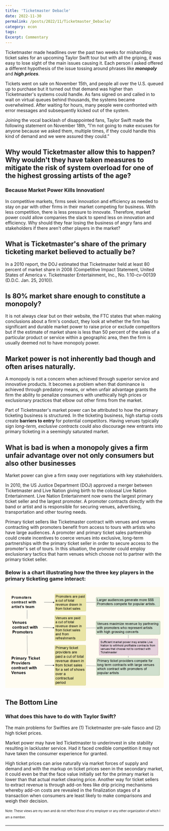 ```yaml
---
title: 'Ticketmaster Debacle'
date: 2022-11-30
permalink: /posts/2022/11/Ticketmaster_Debacle/
category: econ
tags:
Excerpt: Commentary
---
```



Ticketmaster made headlines over the past two weeks for mishandling ticket sales for an upcoming Taylor Swift tour but with all the griping, it was easy to lose sight of the main issues causing it. Each person I asked offered a different hypothesis of the issue tossing around phrases like ***monopoly*** and ***high prices***. 

Tickets went on sale on November 15th, and people all over the U.S. queued up to purchase but it turned out that demand was higher than Ticketmaster's systems could handle. As fans signed on and called in to wait on virtual queues behind thousands, the systems became overwhelmed. After waiting for hours, many people were confronted with error messages and subsequently kicked out of the system. 

Joining the vocal backlash of disappointed fans, Taylor Swift made the following  statement on November 18th, “I’m not going to make excuses for anyone because we asked them, multiple times, if they could handle this kind of demand and we were assured they could.”


## Why would Ticketmaster allow this to happen? Why wouldn't they have taken measures to mitigate the risk of system overload for one of the highest grossing artists of the age? 
### Because Market Power Kills Innovation!
In competitive markets, firms seek innovation and efficiency as needed to stay on par with other firms in their market competing for business. With less competition, there is less pressure to innovate. Therefore, market power could allow companies the slack to spend less on innovation and efficiency. Why should they fear losing the business of angry fans and stakeholders if there aren't other players in the market? 


## What is Ticketmaster's share of the primary ticketing market believed to actually be? 
In a 2010 report, the DOJ estimated that Ticketmaster held at least 80 percent of market share in 2008 (Competitive Impact Statement, United States of America v. Ticketmaster Entertainment, Inc., No. 1:10-cv-00139 (D.D.C. Jan. 25, 2010)). 

## Is 80% market share enough to constitute a monopoly?
It is not always clear but on their website, the FTC states that when making conclusions about a firm's conduct, they look at whether the firm has significant and durable market power to raise price or exclude competitors but if the estimate of market share is less than 50 percent of the sales of a particular product or service within a geographic area, then the firm is usually deemed not to have monopoly power. 

## Market power is not inherently bad though and often arises naturally.
A monopoly is not a concern when achieved through superior service and innovative products. It becomes a problem when that dominance is achieved through predatory means, or when unfair advantage grants the firm the ability to penalize consumers with unethically high prices or exclusionary practices that elbow out other firms from the market. 

Part of Ticketmaster's market power can be attributed to how the primary ticketing business is structured. In the ticketing business, high startup costs create **barriers to entry** for potential competitors. Having venues typically sign *long-term, exclusive contracts* could  also discourage new entrants into primary ticketing in a seemingly saturated market. 

## What is bad is when a monopoly gives a firm unfair advantage over not only consumers but also other businesses
Market power can give a firm sway over negotiations with key stakeholders. 

In 2010, the US Justice Department (DOJ) approved a merger between Ticketmaster and Live Nation giving birth to the colossal Live Nation Entertainment. Live Nation Entertainment now owns the largest primary ticket seller and the largest promoter. A promoter contracts directly with the band or artist and is responsible for securing venues, advertising, transportation and other touring needs. 

Primary ticket sellers like Ticketmaster contract with venues and venues contracting with promoters benefit from access to tours with artists who have large audiences. A promoter and primary ticket sales partnership could create incentives to coerce venues into exclusive, long-term partnerships with the primary ticket seller in order to secure access to the promoter's set of tours. In this situation, the promoter could employ exclusionary tactics that harm venues which choose not to partner with the primary ticket seller. 

### Below is a chart illustrating how the three key players in the primary ticketing game interact:
![](/images/Ticketmaster_explained.png)


## The Bottom Line
### What does this have to do with Taylor Swift?
The main problems for Swifties are (1) Ticketmaster pre-sale fiasco and (2) high ticket prices. 

Market power may have led Ticketmaster to underinvest in site stability resulting in lackluster service. Had it faced credible competition it may not have taken the consumer experience for granted. 

High ticket prices can arise naturally via market forces of supply and demand and with the markup on ticket prices seen in the secondary market, it could even be that the face value initially set for the primary market is lower than that actual market clearing price. Another way for ticket sellers to extract revenue is through add-on fees like drip pricing mechanisms whereby add-on costs are revealed in the finalization stages of a transaction when consumers are least likely to make comparisons and weigh their decision.


<sub><sup>Note: These views are my own and do not reflect those of my employer or any other organization of which I am a member.</sup></sub>

------